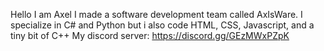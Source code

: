 Hello I am Axel I made a software development team called AxIsWare.
I specialize in C# and Python but i also code HTML, CSS, Javascript, and a tiny bit of C++
My discord server: https://discord.gg/GEzMWxPZpK
